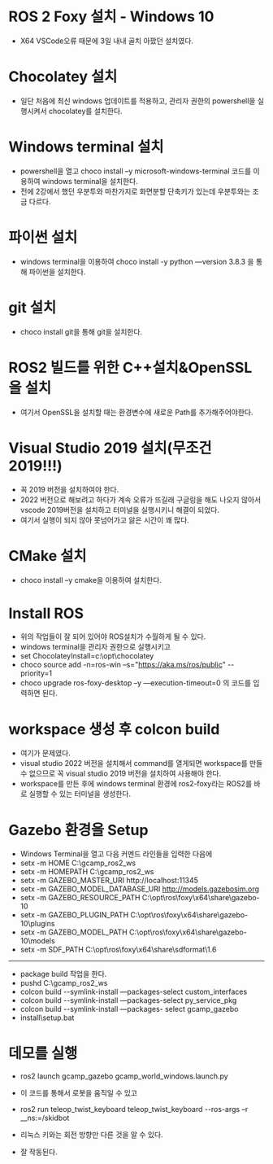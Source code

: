 # ROS 2 Foxy 설치 - Windows 10

+ X64 VSCode오류 때문에 3일 내내 골치 아팠던 설치였다.

# Chocolatey 설치

+ 일단 처음에 최신 windows 업데이트를 적용하고, 관리자 권한의 powershell을 실행시켜서  chocolatey를 설치한다.

# Windows terminal 설치

+  powershell을 열고 choco install –y microsoft-windows-terminal 코드를 이용하여 windows terminal을 설치한다.  
+ 전에 2강에서 했던 우분투와 마찬가지로 화면분할 단축키가 있는데 우분투와는 조금 다르다.

# 파이썬 설치

+  windows terminal을 이용하여 choco install -y python —version 3.8.3 을 통해 파이썬을 설치한다.

# git 설치

+ choco install git을 통해 git을 설치한다.

# ROS2 빌드를 위한 C++설치&OpenSSL을 설치

+ 여기서 OpenSSL을 설치할 때는 환경변수에 새로운 Path를 추가해주어야한다.

# Visual Studio 2019 설치(무조건 2019!!!)

+ 꼭 2019 버전을 설치하여야 한다.   
+ 2022 버전으로 해보려고 하다가 계속 오류가 뜨길래 구글링을 해도 나오지 않아서 vscode 2019버전을 설치하고 터미널을 실행시키니 해결이 되었다.  
+ 여기서 실행이 되지 않아 못넘어가고 앓은 시간이 꽤 많다.

# CMake 설치

+ choco install –y cmake을 이용하여 설치한다.

# Install ROS

+ 위의 작업들이 잘 되어 있어야 ROS설치가 수월하게 될 수 있다.   
+ windows terminal을 관리자 권한으로 실행시키고   
+ set ChocolateyInstall=c:\opt\chocolatey  
+ choco source add -n=ros-win –s="https://aka.ms/ros/public" --priority=1  
+ choco upgrade ros-foxy-desktop –y —execution-timeout=0 의 코드를 입력하면 된다.

# workspace 생성 후 colcon build

+ 여기가 문제였다.  
+ visual studio 2022 버전을 설치해서 command를 열게되면 workspace를 만들 수 없으므로 꼭 visual studio 2019 버전을 설치하여 사용해야 한다.  
+ workspace를 만든 후에 windows terminal 환경에 ros2-foxy라는 ROS2를 바로 실행할 수 있는 터미널을 생성한다.

# Gazebo 환경을 Setup

+ Windows Terminal을 열고 다음 커멘드 라인들을 입력한 다음에   
+ setx -m HOME C:\gcamp_ros2_ws  
+ setx -m HOMEPATH C:\gcamp_ros2_ws  
+ setx -m GAZEBO_MASTER_URI http://localhost:11345  
+ setx -m GAZEBO_MODEL_DATABASE_URI http://models.gazebosim.org  
+ setx -m GAZEBO_RESOURCE_PATH C:\opt\ros\foxy\x64\share\gazebo-10  
+ setx -m GAZEBO_PLUGIN_PATH C:\opt\ros\foxy\x64\share\gazebo-10\plugins  
+ setx -m GAZEBO_MODEL_PATH C:\opt\ros\foxy\x64\share\gazebo-10\models  
+ setx -m SDF_PATH C:\opt\ros\foxy\x64\share\sdformat\1.6  
---
+ package build 작업을 한다.   
+ pushd C:\gcamp_ros2_ws  
+ colcon build --symlink-install —packages-select custom_interfaces  
+ colcon build --symlink-install —packages-select py_service_pkg  
+ colcon build --symlink-install —packages-  select gcamp_gazebo  
+ install\setup.bat

# 데모를 실행

+ ros2 launch gcamp_gazebo gcamp_world_windows.launch.py  
+ 이 코드를 통해서 로봇을 움직일 수 있고   
+ ros2 run teleop_twist_keyboard teleop_twist_keyboard --ros-args –r __ns:=/skidbot  
+ 리눅스 키와는 회전 방향만 다른 것을 알 수 있다.  

+ 잘 작동된다.   
